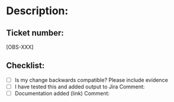 # Description:

## Ticket number:
[OBS-XXX]

## Checklist:
- [ ] Is my change backwards compatible? Please include evidence
- [ ] I have tested this and added output to Jira Comment:
- [ ] Documentation added (link) Comment:
